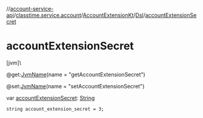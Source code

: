 //[account-service-api](../../../../index.md)/[classtime.service.account](../../index.md)/[AccountExtensionKt](../index.md)/[Dsl](index.md)/[accountExtensionSecret](account-extension-secret.md)

# accountExtensionSecret

[jvm]\

@get:[JvmName](https://kotlinlang.org/api/latest/jvm/stdlib/kotlin.jvm/-jvm-name/index.html)(name = &quot;getAccountExtensionSecret&quot;)

@set:[JvmName](https://kotlinlang.org/api/latest/jvm/stdlib/kotlin.jvm/-jvm-name/index.html)(name = &quot;setAccountExtensionSecret&quot;)

var [accountExtensionSecret](account-extension-secret.md): [String](https://kotlinlang.org/api/latest/jvm/stdlib/kotlin/-string/index.html)

<code>string account_extension_secret = 3;</code>
